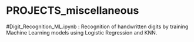 # PROJECTS_miscellaneous

#Digit_Recognition_ML.ipynb : Recognition of handwritten digits by training Machine Learning models using Logistic Regression and KNN.

